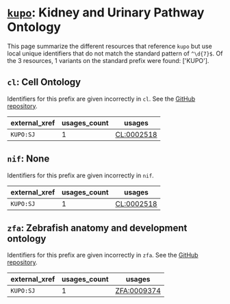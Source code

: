# [`kupo`](https://bioregistry.io/kupo): Kidney and Urinary Pathway Ontology

This page summarize the different resources that reference `kupo`
but use local unique identifiers that do not match the standard pattern of
`^\d{7}$`. Of the 3 resources,
1 variants on the standard prefix were found: ['KUPO'].

## `cl`: Cell Ontology

Identifiers for this prefix are given incorrectly in `cl`. See the [GitHub repository](https://github.com/obophenotype/cell-ontology).

| external_xref   |   usages_count | usages                                                  |
|-----------------|----------------|---------------------------------------------------------|
| `KUPO:SJ`       |              1 | [CL:0002518](http://purl.obolibrary.org/obo/CL_0002518) |

## `nif`: None

Identifiers for this prefix are given incorrectly in `nif`.

| external_xref   |   usages_count | usages                                                  |
|-----------------|----------------|---------------------------------------------------------|
| `KUPO:SJ`       |              1 | [CL:0002518](http://purl.obolibrary.org/obo/CL_0002518) |

## `zfa`: Zebrafish anatomy and development ontology

Identifiers for this prefix are given incorrectly in `zfa`. See the [GitHub repository](https://github.com/cerivs/zebrafish-anatomical-ontology).

| external_xref   |   usages_count | usages                                                    |
|-----------------|----------------|-----------------------------------------------------------|
| `KUPO:SJ`       |              1 | [ZFA:0009374](http://purl.obolibrary.org/obo/ZFA_0009374) |

